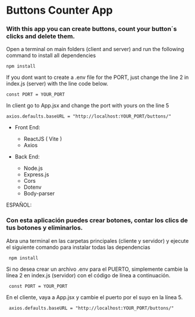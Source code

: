 # Buttons Counter App

### With this app you can create buttons, count your button´s clicks and delete them.

Open a terminal on main folders (client and server) and run the following command to install all dependencies

    npm install

 If you dont want to create a .env file for the PORT, just change the line 2 in index.js (server) with the line code below.

    const PORT = YOUR_PORT

In client go to App.jsx and change the port with yours on the line 5

    axios.defaults.baseURL = "http://localhost:YOUR_PORT/buttons/"

- Front End:

    - ReactJS ( Vite )
    - Axios

- Back End:

    - Node.js
    - Express.js
    - Cors
    - Dotenv
    - Body-parser



ESPAÑOL:

### Con esta aplicación puedes crear botones, contar los clics de tus botones y eliminarlos.

Abra una terminal en las carpetas principales (cliente y servidor) y ejecute el siguiente comando para instalar todas las dependencias

     npm install

  Si no desea crear un archivo .env para el PUERTO, simplemente cambie la línea 2 en index.js (servidor) con el código de línea a continuación.

     const PORT = YOUR_PORT

En el cliente, vaya a App.jsx y cambie el puerto por el suyo en la línea 5.

     axios.defaults.baseURL = "http://localhost:YOUR_PORT/buttons/"